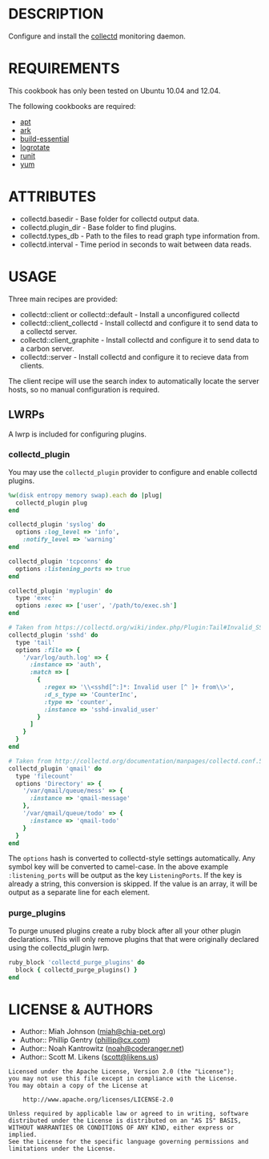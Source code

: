 # DESCRIPTION #

Configure and install the [collectd](http://collectd.org/) monitoring daemon.

# REQUIREMENTS #

This cookbook has only been tested on Ubuntu 10.04 and 12.04.

The following cookbooks are required:

+ [apt](http://community.opscode.com/cookbooks/apt)
+ [ark](http://community.opscode.com/cookbooks/ark)
+ [build-essential](http://community.opscode.com/cookbooks/build-essential)
+ [logrotate](http://community.opscode.com/cookbooks/logrotate)
+ [runit](http://community.opscode.com/cookbooks/runit)
+ [yum](http://community.opscode.com/cookbooks/yum)

# ATTRIBUTES #

+ collectd.basedir - Base folder for collectd output data.
+ collectd.plugin_dir - Base folder to find plugins.
+ collectd.types_db - Path to the files to read graph type information from.
+ collectd.interval - Time period in seconds to wait between data reads.

# USAGE #

Three main recipes are provided:

+ collectd::client or collectd::default - Install a unconfigured collectd
+ collectd::client_collectd - Install collectd and configure it to send data to a collectd server.
+ collectd::client_graphite - Install collectd and configure it to send data to a carbon server.
+ collectd::server - Install collectd and configure it to recieve data from clients.

The client recipe will use the search index to automatically locate the server hosts, so no manual configuration is required.

## LWRPs ##

A lwrp is included for configuring plugins.

### collectd_plugin ###

You may use the `collectd_plugin` provider to configure and enable collectd plugins.

```ruby
%w(disk entropy memory swap).each do |plug|
  collectd_plugin plug
end

collectd_plugin 'syslog' do
  options :log_level => 'info',
    :notify_level => 'warning'
end

collectd_plugin 'tcpconns' do
  options :listening_ports => true
end

collectd_plugin 'myplugin' do
  type 'exec'
  options :exec => ['user', '/path/to/exec.sh']
end

# Taken from https://collectd.org/wiki/index.php/Plugin:Tail#Invalid_SSH_login_attempts
collectd_plugin 'sshd' do
  type 'tail'
  options :file => {
    '/var/log/auth.log' => {
      :instance => 'auth',
      :match => [
        {
          :regex => '\\<sshd[^:]*: Invalid user [^ ]+ from\\>',
          :d_s_type => 'CounterInc',
          :type => 'counter',
          :instance => 'sshd-invalid_user'
        }
      ]
    }
  }
end

# Taken from http://collectd.org/documentation/manpages/collectd.conf.5.shtml#plugin_filecount
collectd_plugin 'qmail' do
  type 'filecount'
  options 'Directory' => {
    '/var/qmail/queue/mess' => {
      :instance => 'qmail-message'
    },
    '/var/qmail/queue/todo' => {
      :instance => 'qmail-todo'
    }
  }
end
```

The `options` hash is converted to collectd-style settings automatically.
Any symbol key will be converted to camel-case. In the above example
`:listening_ports` will be output as the key `ListeningPorts`. If the key is
already a string, this conversion is skipped. If the value is an array, it
will be output as a separate line for each element.

### purge_plugins ###

To purge unused plugins create a ruby block after all your other plugin declarations.  This will only remove plugins that that were originally declared using the collectd_plugin lwrp.

```ruby
ruby_block 'collectd_purge_plugins' do
  block { collectd_purge_plugins() }
end
```

# LICENSE & AUTHORS #

+ Author:: Miah Johnson (<miah@chia-pet.org>)
+ Author:: Phillip Gentry (<phillip@cx.com>)
+ Author:: Noah Kantrowitz (<noah@coderanger.net>)
+ Author:: Scott M. Likens (<scott@likens.us>)

```
Licensed under the Apache License, Version 2.0 (the "License");
you may not use this file except in compliance with the License.
You may obtain a copy of the License at

    http://www.apache.org/licenses/LICENSE-2.0

Unless required by applicable law or agreed to in writing, software
distributed under the License is distributed on an "AS IS" BASIS,
WITHOUT WARRANTIES OR CONDITIONS OF ANY KIND, either express or implied.
See the License for the specific language governing permissions and
limitations under the License.
```

